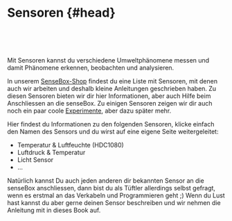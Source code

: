 # Sensoren {#head}
<div class="description"></div>

<div class="line">
    <br>
    <br>
    <br>
</div>

Mit Sensoren kannst du verschiedene Umweltphänomene messen und damit Phänomene erkennen, beobachten und analysieren. 

In unserem [SenseBox-Shop](https://sensebox.kaufen/) findest du eine Liste mit Sensoren, mit denen auch wir arbeiten und deshalb kleine Anleitungen geschrieben haben. Zu diesen Sensoren bieten wir dir hier Informationen, aber auch Hilfe beim Anschliessen an die senseBox. Zu einigen Sensoren zeigen wir dir auch noch ein paar coole [Experimente](https://sensebooooks2.gitbook.io/projectsbox2/~/edit/primary/komponenten/experimente), aber dazu später mehr.

Hier findest du Informationen zu den folgenden Sensoren, klicke einfach den Namen des Sensors und du wirst auf eine eigene Seite weitergeleitet:

* Temperatur & Luftfeuchte \(HDC1080\)
* Luftdruck & Temperatur
* Licht Sensor
* ...

Natürlich kannst Du auch jeden anderen dir bekannten Sensor an die senseBox anschliessen, dann bist du als Tüftler allerdings selbst gefragt, wenn es erstmal an das Verkabeln und Programmieren geht ;\) Wenn du Lust hast kannst du aber gerne deinen Sensor beschreiben und wir nehmen die Anleitung mit in dieses Book auf.

